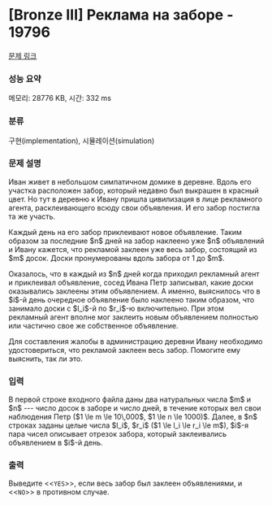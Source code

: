 # [Bronze III] Реклама на заборе - 19796 

[문제 링크](https://www.acmicpc.net/problem/19796) 

### 성능 요약

메모리: 28776 KB, 시간: 332 ms

### 분류

구현(implementation), 시뮬레이션(simulation)

### 문제 설명

<p>Иван живет в небольшом симпатичном домике в деревне. Вдоль его участка расположен забор, который недавно был выкрашен в красный цвет. Но тут в деревню к Ивану пришла цивилизация в лице рекламного агента, расклеивающего всюду свои объявления. И его забор постигла та же участь.</p>

<p>Каждый день на его забор приклеивают новое объявление. Таким образом за последние $n$ дней на забор наклеено уже $n$ объявлений и Ивану кажется, что рекламой заклеен уже весь забор, состоящий из $m$ досок. Доски пронумерованы вдоль забора от 1 до $m$.</p>

<p>Оказалось, что в каждый из $n$ дней когда приходил рекламный агент и приклеивал объявление, сосед Ивана Петр записывал, какие доски оказывались заклеены этим объявлением. А именно, выяснилось что в $i$-й день очередное объявление было наклеено таким образом, что занимало доски с $l_i$-й по $r_i$-ю включительно. При этом рекламный агент вполне мог заклеить новым объявлением полностью или частично свое же собственное объявление.</p>

<p>Для составления жалобы в администрацию деревни Ивану необходимо удостовериться, что рекламой заклеен весь забор. Помогите ему выяснить, так ли это.</p>

### 입력 

 <p>В первой строке входного файла даны два натуральных числа $m$ и $n$  --- число досок в заборе и число дней, в течение которых вел свои наблюдения Петр ($1 \le m \le 10\,000$, $1 \le n \le 1000)$. Далее, в $n$ строках заданы целые числа $l_i$, $r_i$ ($1 \le l_i \le r_i \le m$), $i$-я пара чисел описывает отрезок забора, который заклеивались объявлением в $i$-й день.</p>

### 출력 

 <p>Выведите <<<code>YES</code>>>, если весь забор был заклеен объявлениями, и <<<code>NO</code>>> в противном случае.</p>

